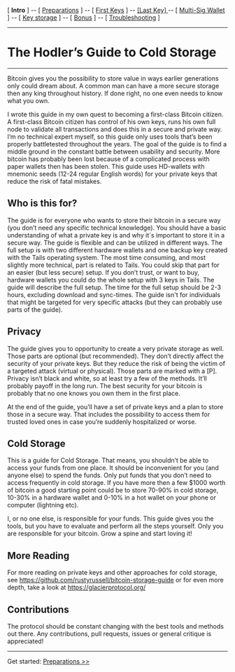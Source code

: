 [ **Intro** ] -- [ [Preparations]( hodl-guide_10_preparations.md) ] -- [ [First Keys](hodl-guide_20_first-keys.md) ] -- [ [Last Key] ](hodl-guide_30_last-key.md) -- [ [Multi-Sig Wallet](hodl-guide_40_multi-sig.md) ] -- [ [Key storage](hodl-guide_50_key-storage.md
) ] -- [ [Bonus](hodl-guide_60_bonus.md) ] -- [ [Troubleshooting](hodl-guide_70_troubleshooting.md) ]

---

# The Hodler’s Guide to Cold Storage

---

Bitcoin gives you the possibility to store value in ways earlier generations only could dream about. A common man can have a more secure storage then any king throughout history. If done right, no one even needs to know what you own.

I wrote this guide in my own quest to becoming a first-class Bitcoin citizen. A first-class Bitcoin citizen has control of his own keys, runs his own full node to validate all transactions and does this in a secure and private way. I’m no technical expert myself, so this guide only uses tools that’s been properly battletested throughout the years. The goal of the guide is to find a middle ground in the constant battle between usability and security. More bitcoin has probably been lost because of a complicated process with paper wallets then has been stolen. This guide uses HD-wallets with mnemonic seeds (12-24 regular English words) for your private keys that reduce the risk of fatal mistakes.

## Who is this for?

The guide is for everyone who wants to store their bitcoin in a secure way (you don’t need any specific technical knowledge). You should have a basic understanding of what a private key is and why it´s important to store it in a secure way. The guide is flexible and can be utilized in different ways. The full setup is with two different hardware wallets and one backup key created with the Tails operating system. The most time consuming, and most slightly more technical, part is related to Tails. You could skip that part for an easier (but less secure) setup. If you don’t trust, or want to buy, hardware wallets you could do the whole setup with 3 keys in Tails. The guide will describe the full setup. The time for the full setup should be 2-3 hours, excluding download and sync-times. The guide isn't for individuals that might be targeted for very specific attacks (but they can probably  use parts of the guide).  

## Privacy

The guide gives you to opportunity  to create a very private storage as well. Those parts are optional (but recommended). They don’t directly affect the security of your private keys. But they reduce the risk of being the victim of a targeted attack (virtual or physical). Those parts are marked with a [P]. Privacy isn’t black and white, so at least try a few of the methods. It’ll probably payoff in the long run. The best security for your bitcoin is probably that no one knows you own them in the first place.

At the end of the guide, you’ll have a set of private keys and a plan to store those in a secure way. That includes the possibility to access them for trusted loved ones in case you’re suddenly hospitalized or worse.

## Cold Storage

This is a guide for Cold Storage. That means, you shouldn’t be able to access your funds from one place. It should be inconvenient for you (and anyone else) to spend the funds. Only put funds that you don’t need to access frequently in cold storage. If you have more then a few $1000 worth of bitcoin a good starting point could be to store 70-90% in cold storage, 10-30% in a hardware wallet and 0-10% in a hot wallet on your phone or computer (lightning etc). 

I, or no one else, is responsible for your funds. This guide gives you the tools, but you have to evaluate and perform all the steps yourself. Only you are responsible for your bitcoin. Grow a spine and start loving it!

## More Reading

For more reading on private keys and other approaches for cold storage, see 
https://github.com/rustyrussell/bitcoin-storage-guide
or for even more depth, take a look at
https://glacierprotocol.org/

## Contributions
The protocol should be constant changing with the best tools and methods out there. Any contributions, pull requests, issues or general critique is appreciated!

---
Get started: [Preparations >>](hodl-guide_10_preparations.md)
